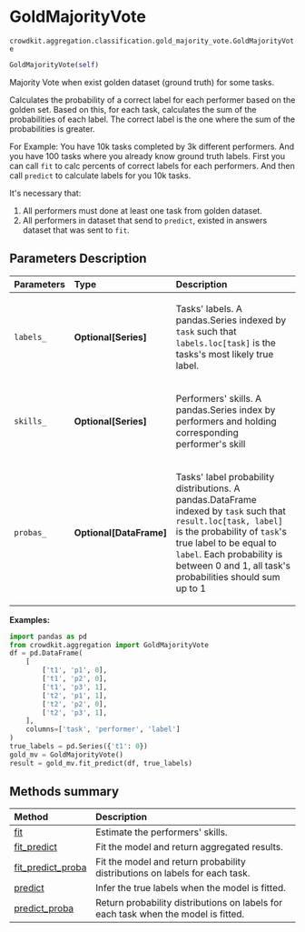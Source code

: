# GoldMajorityVote
`crowdkit.aggregation.classification.gold_majority_vote.GoldMajorityVote`

```python
GoldMajorityVote(self)
```

Majority Vote when exist golden dataset (ground truth) for some tasks.


Calculates the probability of a correct label for each performer based on the golden set.
Based on this, for each task, calculates the sum of the probabilities of each label.
The correct label is the one where the sum of the probabilities is greater.

For Example: You have 10k tasks completed by 3k different performers. And you have 100 tasks where you already
know ground truth labels. First you can call `fit` to calc percents of correct labels for each performers.
And then call `predict` to calculate labels for you 10k tasks.

It's necessary that:
1. All performers must done at least one task from golden dataset.
2. All performers in dataset that send to `predict`, existed in answers dataset that was sent to `fit`.

## Parameters Description

| Parameters | Type | Description |
| :----------| :----| :-----------|
`labels_`|**Optional\[Series\]**|<p>Tasks&#x27; labels. A pandas.Series indexed by `task` such that `labels.loc[task]` is the tasks&#x27;s most likely true label.</p>
`skills_`|**Optional\[Series\]**|<p>Performers&#x27; skills. A pandas.Series index by performers and holding corresponding performer&#x27;s skill</p>
`probas_`|**Optional\[DataFrame\]**|<p>Tasks&#x27; label probability distributions. A pandas.DataFrame indexed by `task` such that `result.loc[task, label]` is the probability of `task`&#x27;s true label to be equal to `label`. Each probability is between 0 and 1, all task&#x27;s probabilities should sum up to 1</p>

**Examples:**

```python
import pandas as pd
from crowdkit.aggregation import GoldMajorityVote
df = pd.DataFrame(
    [
        ['t1', 'p1', 0],
        ['t1', 'p2', 0],
        ['t1', 'p3', 1],
        ['t2', 'p1', 1],
        ['t2', 'p2', 0],
        ['t2', 'p3', 1],
    ],
    columns=['task', 'performer', 'label']
)
true_labels = pd.Series({'t1': 0})
gold_mv = GoldMajorityVote()
result = gold_mv.fit_predict(df, true_labels)
```
## Methods summary

| Method | Description |
| :------| :-----------|
[fit](crowdkit.aggregation.classification.gold_majority_vote.GoldMajorityVote.fit.md)| Estimate the performers' skills.
[fit_predict](crowdkit.aggregation.classification.gold_majority_vote.GoldMajorityVote.fit_predict.md)| Fit the model and return aggregated results.
[fit_predict_proba](crowdkit.aggregation.classification.gold_majority_vote.GoldMajorityVote.fit_predict_proba.md)| Fit the model and return probability distributions on labels for each task.
[predict](crowdkit.aggregation.classification.gold_majority_vote.GoldMajorityVote.predict.md)| Infer the true labels when the model is fitted.
[predict_proba](crowdkit.aggregation.classification.gold_majority_vote.GoldMajorityVote.predict_proba.md)| Return probability distributions on labels for each task when the model is fitted.
